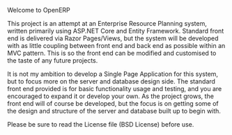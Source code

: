 Welcome to OpenERP

This project is an attempt at an Enterprise Resource Planning system, written primarily using ASP.NET Core and Entity Framework. Standard front end is delivered via Razor Pages/Views, but the system will be developed with as little coupling between front end and back end as possible within an MVC pattern. This is so the front end can be modified and customised to the taste of any future projects.

It is not my ambition to develop a Single Page Application for this system, but to focus more on the server and database design side. The standard front end provided is for basic functionality usage and testing, and you are encouraged to expand it or develop your own. As the project grows, the front end will of course be developed, but the focus is on getting some of the design and structure of the server and database built up to begin with.

Please be sure to read the License file (BSD License) before use.